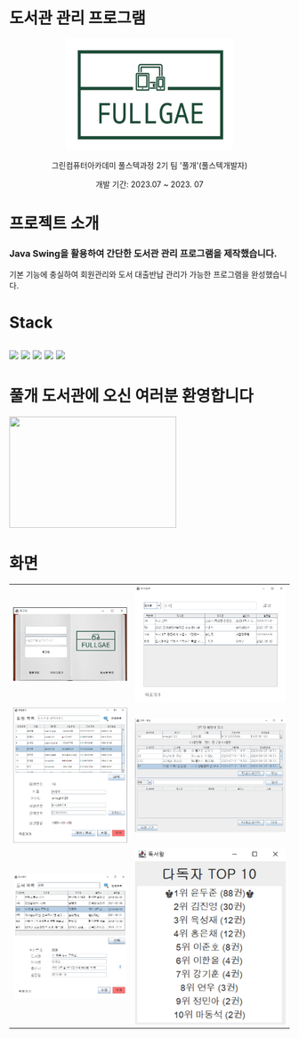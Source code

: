 # 도서관 관리 프로그램
<div align="center" text-align="left">
  <img src="src\library\images\library_logo_transparent.png" width="300" height="200">

<p>그린컴퓨터아카데미 풀스텍과정 2기 팀 '풀개'(풀스텍개발자)</p>
<p>개발 기간: 2023.07 ~ 2023. 07</p>
</div>

# 프로젝트 소개
<h3>Java Swing을 활용하여 간단한 도서관 관리 프로그램을 제작했습니다.</h3>
<p>기본 기능에 충실하여 회원관리와 도서 대출반납 관리가 가능한 프로그램을 완성했습니다.</p>

# Stack
<h2>
<!--이클립스 로고-->
<img src="https://img.shields.io/badge/eclipseide-2C2255?style=flat-square&logo=eclipseide&logoColor=white"/>
<!--Git 로고-->
<img src="https://img.shields.io/badge/git-F05032?style=flat-square&logo=git&logoColor=white"/>
<!--GitHub 로고-->
<img src="https://img.shields.io/badge/github-181717?style=flat-square&logo=github&logoColor=white"/>
<!--제이슨 로고-->
<img src="https://img.shields.io/badge/json-000000?style=flat-square&logo=json&logoColor=white"/>
<!--마리아 DB 로고-->
<img src="https://img.shields.io/badge/mariadb-003545?style=flat-square&logo=mariadb&logoColor=white"/>
</h2>

# 풀개 도서관에 오신 여러분 환영합니다
<div text-align="center">
  <img src="src\library\images\library_-_49375 (540p).gif" width=300 height=200>
</div>

# 화면
<table>
  <tr>
    <td>
      <img src="src\library\captureImg\1_login.png">
    </td>
    <td>
      <img src="src\library\captureImg\8_bookSerching.png">
    </td>
  </tr>
  <tr>
    <td>
      <img src="src\library\captureImg\5_memberManaging.png">
    </td>
    <td>
      <img src="src\library\captureImg\6_bookInOut.png">
    </td>
  </tr>
  <tr>
    <td>
      <img src="src\library\captureImg\4_bookManaging.png">
    </td>
    <td>
      <img src="src\library\captureImg\9_raking.png">
    </td>
  </tr>
</table>